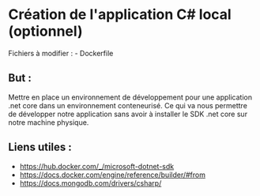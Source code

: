 # Création de l'application C# local (optionnel)

Fichiers à modifier :
    - Dockerfile

## But :
Mettre en place un environnement de développement pour une application .net core dans un environnement conteneurisé. Ce qui va nous permettre de développer notre application sans avoir à installer le SDK .net core sur notre machine physique.

## Liens utiles :
- https://hub.docker.com/_/microsoft-dotnet-sdk
- https://docs.docker.com/engine/reference/builder/#from
- https://docs.mongodb.com/drivers/csharp/

